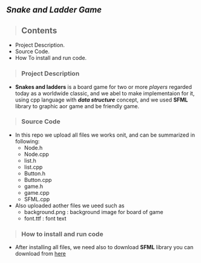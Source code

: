 ## *Snake and Ladder Game*
> ## Contents
* Project Description.
* Source Code.
* How To install and run code.

> ### Project Description
 * **Snakes and ladders** is a board game for two or more _players_ regarded today as a worldwide classic, and we abel to make implementaion for it, using cpp      language with **_data structure_** concept, and we used **SFML** library to graphic aor game and be friendly game.
> ### Source Code
  * In this repo we upload all files we works onit, and can be summarized in following:
     * Node.h
     * Node.cpp
     * list.h
     * list.cpp
     * Button.h
     * Button.cpp
     * game.h
     * game.cpp
     * SFML.cpp
  * Also uploaded aother files we ueed such as
     * background.png : background image for board of game
     * font.ttf : font text 
> ### How to install and run code
  * After installing all files, we need also to download **SFML** library you can download from [here](https://www.sfml-dev.org/download.php)
  
